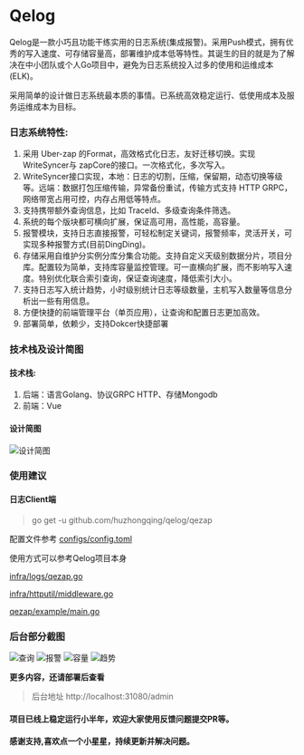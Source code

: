 # Qelog

Qelog是一款小巧且功能干练实用的日志系统(集成报警)。采用Push模式，拥有优秀的写入速度、可存储容量高，部署维护成本低等特性。其诞生的目的就是为了解决在中小团队或个人Go项目中，避免为日志系统投入过多的使用和运维成本(ELK)。

采用简单的设计做日志系统最本质的事情。已系统高效稳定运行、低使用成本及服务运维成本为目标。


### 日志系统特性:

1. 采用 Uber-zap 的Format，高效格式化日志，友好迁移切换。实现 WriteSyncer与 zapCore的接口。一次格式化，多次写入。
2. WriteSyncer接口实现，本地：日志的切割，压缩，保留期，动态切换等级等。远端：数据打包压缩传输，异常备份重试，传输方式支持 HTTP GRPC，网络带宽占用可控，内存占用低等特点。
3. 支持携带额外查询信息，比如 TraceId、多级查询条件筛选。
4. 系统的每个版块都可横向扩展，保证高可用，高性能，高容量。
5. 报警模块，支持日志直接报警，可轻松制定关键词，报警频率，灵活开关，可实现多种报警方式(目前DingDing)。
6. 存储采用自维护分实例分库分集合功能。支持自定义天级别数据分片，项目分库。配置较为简单，支持库容量监控管理。可一直横向扩展，而不影响写入速度。特别优化联合索引查询，保证查询速度，降低索引大小。
7. 支持日志写入统计趋势，小时级别统计日志等级数量，主机写入数量等信息分析出一些有用信息。
8. 方便快捷的前端管理平台（单页应用），让查询和配置日志更加高效。
9. 部署简单，依赖少，支持Dokcer快捷部署

### 技术栈及设计简图

#### 技术栈:

1. 后端：语言Golang、协议GRPC HTTP、存储Mongodb
2. 前端：Vue



#### 设计简图

![设计简图](https://github.com/huzhongqing/images/blob/master/qelog/qelog_design.png)

### 使用建议

#### 日志Client端

> go get -u github.com/huzhongqing/qelog/qezap

配置文件参考 <a href="https://github.com/huzhongqing/qelog/blob/main/configs/config.toml">configs/config.toml</a>

使用方式可以参考Qelog项目本身

<a href="https://github.com/huzhongqing/qelog/blob/main/infra/logs/qezap.go">infra/logs/qezap.go</a> 

<a href="https://github.com/huzhongqing/qelog/blob/main/infra/httputil/middleware.go">infra/httputil/middleware.go</a>  

<a href="https://github.com/huzhongqing/qelog/blob/main/qezap/example/main.go">qezap/example/main.go</a>

### 后台部分截图

![查询](https://github.com/huzhongqing/images/blob/master/qelog/find.png)
![报警](https://github.com/huzhongqing/images/blob/master/qelog/alarm.png)
![容量](https://github.com/huzhongqing/images/blob/master/qelog/db.png)
![趋势](https://github.com/huzhongqing/images/blob/master/qelog/trend.png)

**更多内容，还请部署后查看**

> 后台地址  http://localhost:31080/admin

#### 项目已线上稳定运行小半年，欢迎大家使用反馈问题提交PR等。
#### 感谢支持,喜欢点一个小星星，持续更新并解决问题。

